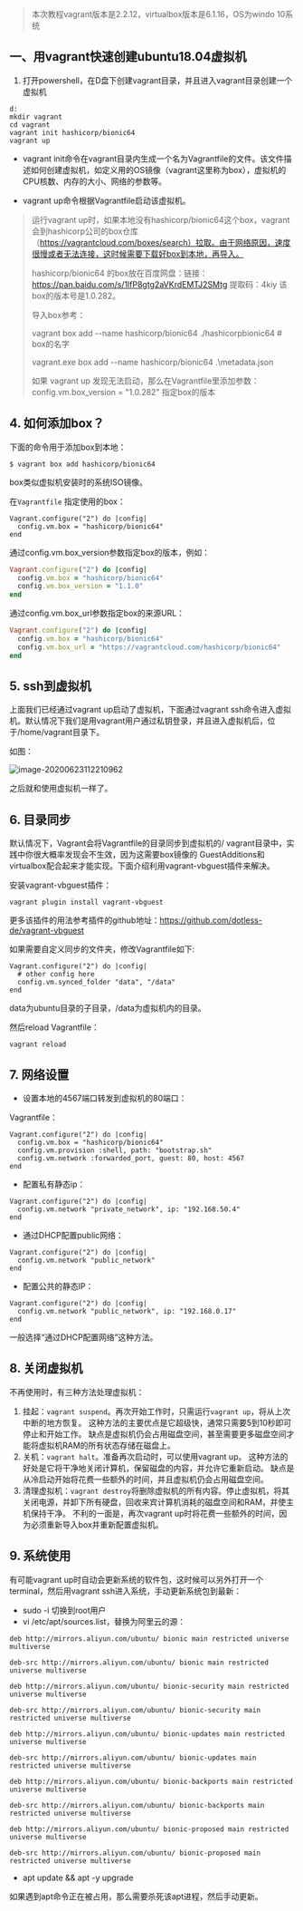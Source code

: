 > 本次教程vagrant版本是2.2.12，virtualbox版本是6.1.16，OS为windo 10系统

## 一、用vagrant快速创建ubuntu18.04虚拟机

1. 打开powershell，在D盘下创建vagrant目录，并且进入vagrant目录创建一个虚拟机

```
d:
mkdir vagrant
cd vagrant
vagrant init hashicorp/bionic64
vagrant up
```

- vagrant init命令在vagrant目录内生成一个名为Vagrantfile的文件。该文件描述如何创建虚拟机，如定义用的OS镜像（vagrant这里称为box），虚拟机的CPU核数、内存的大小、网络的参数等。

- vagrant up命令根据Vagrantfile启动该虚拟机。

> 运行vagrant up时，如果本地没有hashicorp/bionic64这个box，vagrant会到hashicorp公司的box仓库（https://vagrantcloud.com/boxes/search）拉取。由于网络原因，速度很慢或者无法连接，这时候需要下载好box到本地，再导入。
>
> hashicorp/bionic64 的box放在百度网盘：链接：https://pan.baidu.com/s/1lfP8gtg2aVKrdEMTJ2SMtg   提取码：4kiy 
> 该box的版本号是1.0.282。
>
> 导入box参考：
>
> vagrant box add --name hashicorp/bionic64 ./hashicorpbionic64  # box的名字
>
> vagrant.exe box add --name hashicorp/bionic64 .\metadata.json
>
> 如果 vagrant up 发现无法启动，那么在Vagrantfile里添加参数：config.vm.box_version = "1.0.282"  指定box的版本
>
> 

## 4. 如何添加box？

下面的命令用于添加box到本地：

```
$ vagrant box add hashicorp/bionic64
```

box类似虚拟机安装时的系统ISO镜像。

在`Vagrantfile` 指定使用的box：

```
Vagrant.configure("2") do |config|
  config.vm.box = "hashicorp/bionic64"
end
```

通过config.vm.box_version参数指定box的版本，例如：

```ruby
Vagrant.configure("2") do |config|
  config.vm.box = "hashicorp/bionic64"
  config.vm.box_version = "1.1.0"
end
```

通过config.vm.box_url参数指定box的来源URL：

```ruby
Vagrant.configure("2") do |config|
  config.vm.box = "hashicorp/bionic64"
  config.vm.box_url = "https://vagrantcloud.com/hashicorp/bionic64"
end
```

## 5. ssh到虚拟机

上面我们已经通过vagrant up启动了虚拟机，下面通过vagrant ssh命令进入虚拟机。默认情况下我们是用vagrant用户通过私钥登录，并且进入虚拟机后，位于/home/vagrant目录下。

如图：

![image-20200623112210962](C:\Users\long\AppData\Roaming\Typora\typora-user-images\image-20200623112210962.png)

之后就和使用虚拟机一样了。

## 6. 目录同步

默认情况下，Vagrant会将Vagrantfile的目录同步到虚拟机的/ vagrant目录中，实践中你很大概率发现会不生效，因为这需要box镜像的 GuestAdditions和virtualbox配合起来才能实现。下面介绍利用vagrant-vbguest插件来解决。

安装vagrant-vbguest插件：

```
vagrant plugin install vagrant-vbguest
```

更多该插件的用法参考插件的github地址：https://github.com/dotless-de/vagrant-vbguest

如果需要自定义同步的文件夹，修改Vagrantfile如下:

```
Vagrant.configure("2") do |config|
  # other config here
  config.vm.synced_folder "data", "/data"
end
```

data为ubuntu目录的子目录，/data为虚拟机内的目录。

然后reload Vagrantfile：

```
vagrant reload
```

## 7. 网络设置

- 设置本地的4567端口转发到虚拟机的80端口：

Vagrantfile：

```
Vagrant.configure("2") do |config|
  config.vm.box = "hashicorp/bionic64"
  config.vm.provision :shell, path: "bootstrap.sh"
  config.vm.network :forwarded_port, guest: 80, host: 4567
end
```

- 配置私有静态ip：

```
Vagrant.configure("2") do |config|
  config.vm.network "private_network", ip: "192.168.50.4"
end
```

- 通过DHCP配置public网络：

```
Vagrant.configure("2") do |config|
  config.vm.network "public_network"
end
```

- 配置公共的静态IP：

```
Vagrant.configure("2") do |config|
  config.vm.network "public_network", ip: "192.168.0.17"
end
```

一般选择“通过DHCP配置网络”这种方法。

## 8. 关闭虚拟机

不再使用时，有三种方法处理虚拟机：

1. 挂起：`vagrant suspend`。再次开始工作时，只需运行`vagrant up`，将从上次中断的地方恢复。 这种方法的主要优点是它超级快，通常只需要5到10秒即可停止和开始工作。 缺点是虚拟机仍会占用磁盘空间，甚至需要更多磁盘空间才能将虚拟机RAM的所有状态存储在磁盘上。
2. 关机：`vagrant halt`。准备再次启动时，可以使用vagrant up。 这种方法的好处是它将干净地关闭计算机，保留磁盘的内容，并允许它重新启动。 缺点是从冷启动开始将花费一些额外的时间，并且虚拟机仍会占用磁盘空间。
3. 清理虚拟机：`vagrant destroy`将删除虚拟机的所有内容。停止虚拟机，将其关闭电源，并卸下所有硬盘，回收来宾计算机消耗的磁盘空间和RAM，并使主机保持干净。 不利的一面是，再次vagrant up时将花费一些额外的时间，因为必须重新导入box并重新配置虚拟机。

## 9. 系统使用

有可能vagrant up时自动会更新系统的软件包，这时候可以另外打开一个terminal，然后用vagrant ssh进入系统，手动更新系统包到最新：

-  sudo -i 切换到root用户
-  vi /etc/apt/sources.list，替换为阿里云的源：

```
deb http://mirrors.aliyun.com/ubuntu/ bionic main restricted universe multiverse

deb-src http://mirrors.aliyun.com/ubuntu/ bionic main restricted universe multiverse

deb http://mirrors.aliyun.com/ubuntu/ bionic-security main restricted universe multiverse

deb-src http://mirrors.aliyun.com/ubuntu/ bionic-security main restricted universe multiverse

deb http://mirrors.aliyun.com/ubuntu/ bionic-updates main restricted universe multiverse

deb-src http://mirrors.aliyun.com/ubuntu/ bionic-updates main restricted universe multiverse

deb http://mirrors.aliyun.com/ubuntu/ bionic-backports main restricted universe multiverse

deb-src http://mirrors.aliyun.com/ubuntu/ bionic-backports main restricted universe multiverse

deb http://mirrors.aliyun.com/ubuntu/ bionic-proposed main restricted universe multiverse

deb-src http://mirrors.aliyun.com/ubuntu/ bionic-proposed main restricted universe multiverse
```

- apt update && apt -y upgrade

如果遇到apt命令正在被占用，那么需要杀死该apt进程，然后手动更新。